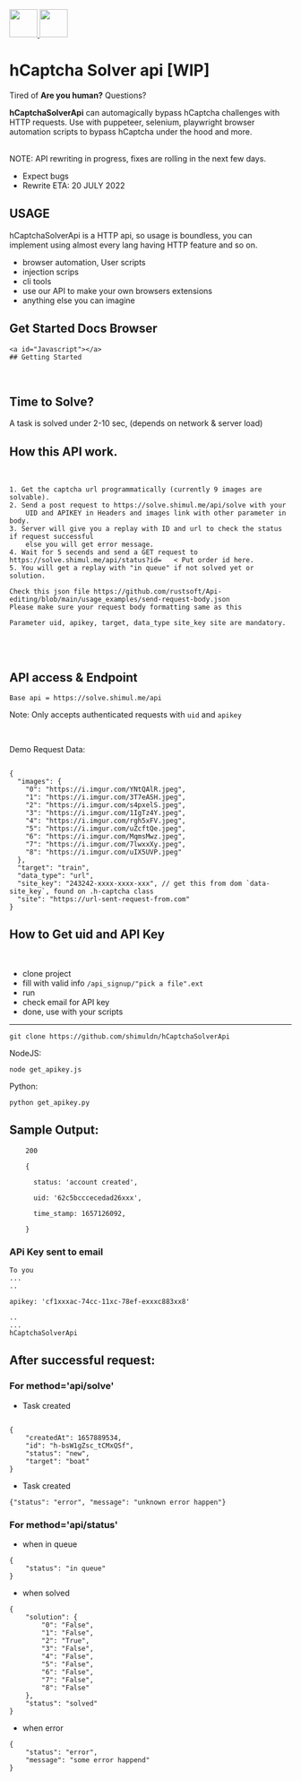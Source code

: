 <a href="https://discord.gg/E7FfzhZqzA" target="_blank">
<img src="https://discord.com/assets/ec2c34cadd4b5f4594415127380a85e6.ico" width="50" height="50">
</a>
<a href="https://t.me/hCaptchaSolverApi" target="_blank">
<img src="https://telegram.org/img/favicon.ico"  width="50" height="50">
</a>

# hCaptcha Solver api [WIP]

Tired of  **Are you human?** Questions?

**hCaptchaSolverApi** can automagically bypass hCaptcha challenges with HTTP requests. Use with puppeteer, selenium, playwright browser automation scripts to bypass hCaptcha under the hood and more.


<br>
NOTE: API rewriting in progress, fixes are rolling in the next few days.

- Expect bugs
- Rewrite ETA: 20 JULY 2022

## USAGE

hCaptchaSolverApi is a HTTP api, so usage is boundless, you can implement using almost every lang having HTTP feature and so on.

- browser automation, User scripts
- injection scrips
- cli tools
- use our API to make your own browsers extensions
- anything else you can imagine

## Get Started Docs Browser
    <a id="Javascript"></a>
    ## Getting Started


<br>

## Time to Solve?

A task is solved under 2-10 sec, (depends on network & server load)


## How this API work. 
<br>

    1. Get the captcha url programmatically (currently 9 images are solvable).
    2. Send a post request to https://solve.shimul.me/api/solve with your
        UID and APIKEY in Headers and images link with other parameter in body.
    3. Server will give you a replay with ID and url to check the status if request successful
        else you will get error message.
    4. Wait for 5 secends and send a GET request to https://solve.shimul.me/api/status?id=   < Put order id here.
    5. You will get a replay with "in queue" if not solved yet or solution.
    
    Check this json file https://github.com/rustsoft/Api-editing/blob/main/usage_examples/send-request-body.json
    Please make sure your request body formatting same as this
    
    Parameter uid, apikey, target, data_type site_key site are mandatory.
    
<br>

<br>

## API access & Endpoint


`Base api = https://solve.shimul.me/api`

Note: Only accepts authenticated requests with `uid` and `apikey`

<br>

Demo Request Data:

```

{
  "images": {
    "0": "https://i.imgur.com/YNtQAlR.jpeg",
    "1": "https://i.imgur.com/3T7eASH.jpeg",
    "2": "https://i.imgur.com/s4pxelS.jpeg",
    "3": "https://i.imgur.com/1IgTz4Y.jpeg",
    "4": "https://i.imgur.com/rgh5xFV.jpeg",
    "5": "https://i.imgur.com/uZcftQe.jpeg",
    "6": "https://i.imgur.com/MqmsMwz.jpeg",
    "7": "https://i.imgur.com/7lwxxXy.jpeg",
    "8": "https://i.imgur.com/uIX5UVP.jpeg"
  },
  "target": "train",
  "data_type": "url",
  "site_key": "243242-xxxx-xxxx-xxx", // get this from dom `data-site_key`, found on .h-captcha class
  "site": "https://url-sent-request-from.com"
}

```

## How to Get uid and API Key

<br>

- clone project
- fill with valid info `/api_signup/"pick a file".ext`
- run
- check email for API key
- done, use with your scripts

---

```
git clone https://github.com/shimuldn/hCaptchaSolverApi
```

NodeJS:

```
node get_apikey.js
```

Python:

```
python get_apikey.py
```

## Sample Output:

```
    200

    {

      status: 'account created',

      uid: '62c5bcccecedad26xxx',

      time_stamp: 1657126092,

    }
```

### APi Key sent to email

```
To you
...
..

apikey: 'cf1xxxac-74cc-11xc-78ef-exxxc883xx8'

..
...
hCaptchaSolverApi
```

## After successful request:

### For method='api/solve'

- Task created

```

{
    "createdAt": 1657889534,
    "id": "h-bsW1gZsc_tCMxQSf",
    "status": "new",
    "target": "boat"
}

```

- Task created

```
{"status": "error", "message": "unknown error happen"}
```

### For method='api/status'

- when in queue

```
{
    "status": "in queue"
}

```

- when solved

```
{
    "solution": {
        "0": "False",
        "1": "False",
        "2": "True",
        "3": "False",
        "4": "False",
        "5": "False",
        "6": "False",
        "7": "False",
        "8": "False"
    },
    "status": "solved"
}
```

- when error

```
{
    "status": "error",
    "message": "some error happend"
}
```
